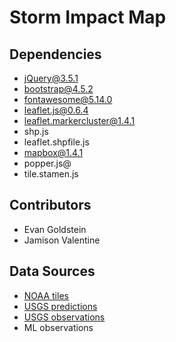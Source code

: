 # Storm Impact Map

## Dependencies
- jQuery@3.5.1
- bootstrap@4.5.2
- fontawesome@5.14.0
- leaflet.js@0.6.4
- leaflet.markercluster@1.4.1
- shp.js
- leaflet.shpfile.js
- mapbox@1.4.1
- popper.js@
- tile.stamen.js

## Contributors
- Evan Goldstein
- Jamison Valentine 

## Data Sources
- [NOAA tiles](https://storms.ngs.noaa.gov/)
- [USGS predictions](https://coastal.er.usgs.gov/data-release/doi-P9Z362BC/)
- [USGS observations](https://coastal.er.usgs.gov/data-release/doi-P9BW6CG6/)
- ML observations

